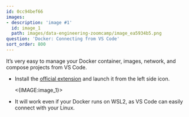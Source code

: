 ```yaml
---
id: 0cc94bef66
images:
- description: 'image #1'
  id: image_1
  path: images/data-engineering-zoomcamp/image_ea5934b5.png
question: 'Docker: Connecting from VS Code'
sort_order: 800
---
```


It’s very easy to manage your Docker container, images, network, and compose projects from VS Code.

- Install the [official extension](https://marketplace.visualstudio.com/items?itemName=ms-azuretools.vscode-docker) and launch it from the left side icon.

  <{IMAGE:image_1}>

- It will work even if your Docker runs on WSL2, as VS Code can easily connect with your Linux.